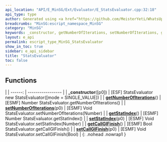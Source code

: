 ```yaml
---
api_location: "API/E_MinSG/Ext/Evaluator/E_StatsEvaluator.cpp:32:18"
api_type: type
author: Generated using <a href="https://github.com/MeisterYeti/WhatsUpDoc">WhatsUpDoc</a>
breadcrumbs: "MinSG:escript_namespace_MinSG"
category: "MinSG"
keywords: _constructor, getNumberOfIterations, setNumberOfIterations, getStatIndex, setStatIndex, getCallGlFinish, setCallGlFinish
layout: e_api
permalink: escript_type_MinSG_StatsEvaluator
show_in_toc: true
sidebar: e_api_sidebar
title: "StatsEvaluator"
toc: false
---
```


## Functions

|
| ------: | ----------------- |
| **_constructor**([p0]) | [ESF] StatsEvaluator new StatsEvaluator([mode = SINGLE_VALUE]) |
| **[getNumberOfIterations](classMinSG_1_1Evaluators_1_1StatsEvaluator#classMinSG_1_1Evaluators_1_1StatsEvaluator_1a7754984d9c3507695751c9df32cd72e6)**() | [ESMF] Number StatsEvaluator.getNumberOfIterations() |
| **[setNumberOfIterations](classMinSG_1_1Evaluators_1_1StatsEvaluator#classMinSG_1_1Evaluators_1_1StatsEvaluator_1a7560303987f557ebb8b57c36b06f1517)**(p0) | [ESMF] Void StatsEvaluator.setNumberOfIterations(Number) |
| **[getStatIndex](classMinSG_1_1Evaluators_1_1StatsEvaluator#classMinSG_1_1Evaluators_1_1StatsEvaluator_1a247cd3b8a5536554f2ed5a97d99477dd)**() | [ESMF] Number StatsEvaluator.getStatIndex() |
| **[setStatIndex](classMinSG_1_1Evaluators_1_1StatsEvaluator#classMinSG_1_1Evaluators_1_1StatsEvaluator_1a546a7f3d4184295ba39296178444c89d)**(p0) | [ESMF] Void StatsEvaluator.setStatIndex(Number) |
| **[getCallGlFinish](classMinSG_1_1Evaluators_1_1StatsEvaluator#classMinSG_1_1Evaluators_1_1StatsEvaluator_1a0667c0c696548ebedd2b2b08dbd28f72)**() | [ESMF] Bool StatsEvaluator.getCallGlFinish() |
| **[setCallGlFinish](classMinSG_1_1Evaluators_1_1StatsEvaluator#classMinSG_1_1Evaluators_1_1StatsEvaluator_1aea1750ecbc840283046379dae74b36d9)**(p0) | [ESMF] Void StatsEvaluator.setCallGlFinish(Bool) |
{: .nohead .nowrap1 }
